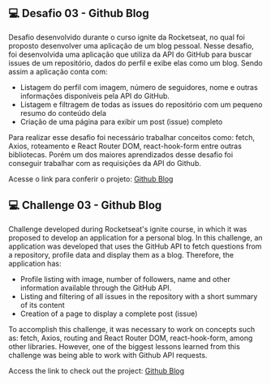 ## 💻 Desafio 03 - Github Blog

Desafio desenvolvido durante o curso ignite da Rocketseat, no qual foi proposto desenvolver uma aplicação de um blog pessoal.
Nesse desafio, foi desenvolvida uma aplicação que utiliza da API do GitHub para buscar issues de um repositório, dados do perfil e exibe elas como um blog. Sendo assim a aplicação conta com: 
- Listagem do perfil com imagem, número de seguidores, nome e outras informações disponíveis pela API do GitHub.
- Listagem e filtragem de todas as issues do repositório com um pequeno resumo do conteúdo dela
- Criação de uma página para exibir um post (issue) completo

Para realizar esse desafio foi necessário trabalhar conceitos como: fetch, Axios, roteamento e React Router DOM, react-hook-form entre outras bibliotecas. Porém um dos maiores aprendizados desse desafio foi conseguir trabalhar com as requisições da API do Github.
 

Acesse o link para conferir o projeto: <a href="https://felipesouzab.github.io/github-blog/" target="_blank">Github Blog</a>


## 💻 Challenge 03 - Github Blog

Challenge developed during Rocketseat's ignite course, in which it was proposed to develop an application for a personal blog.
In this challenge, an application was developed that uses the GitHub API to fetch questions from a repository, profile data and display them as a blog. Therefore, the application has:
- Profile listing with image, number of followers, name and other information available through the GitHub API.
- Listing and filtering of all issues in the repository with a short summary of its content
- Creation of a page to display a complete post (issue)

To accomplish this challenge, it was necessary to work on concepts such as: fetch, Axios, routing and React Router DOM, react-hook-form, among other libraries. However, one of the biggest lessons learned from this challenge was being able to work with Github API requests.

Access the link to check out the project: <a href="https://felipesouzab.github.io/github-blog/" target="_blank">Github Blog</a>
